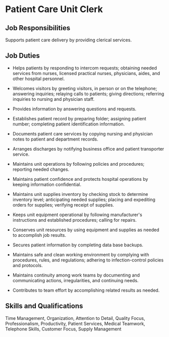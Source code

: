 # Patient Care Unit Clerk

## Job Responsibilities

Supports patient care delivery by providing clerical services.

## Job Duties

* Helps patients by responding to intercom requests; obtaining needed services from nurses, licensed practical nurses, physicians, aides, and other hospital personnel.

* Welcomes visitors by greeting visitors, in person or on the telephone; answering inquiries; relaying calls to patients; giving directions; referring inquiries to nursing and physician staff.

* Provides information by answering questions and requests.

* Establishes patient record by preparing folder; assigning patient number; completing patient identification information.

* Documents patient care services by copying nursing and physician notes to patient and department records.

* Arranges discharges by notifying business office and patient transporter service.

* Maintains unit operations by following policies and procedures; reporting needed changes.

* Maintains patient confidence and protects hospital operations by keeping information confidential.

* Maintains unit supplies inventory by checking stock to determine inventory level; anticipating needed supplies; placing and expediting orders for supplies; verifying receipt of supplies.

* Keeps unit equipment operational by following manufacturer&apos;s instructions and established procedures; calling for repairs.

* Conserves unit resources by using equipment and supplies as needed to accomplish job results.

* Secures patient information by completing data base backups.

* Maintains safe and clean working environment by complying with procedures, rules, and regulations; adhering to infection-control policies and protocols.

* Maintains continuity among work teams by documenting and communicating actions, irregularities, and continuing needs.

* Contributes to team effort by accomplishing related results as needed.

## Skills and Qualifications

Time Management, Organization, Attention to Detail, Quality Focus, Professionalism, Productivity, Patient Services, Medical Teamwork, Telephone Skills, Customer Focus, Supply Management

